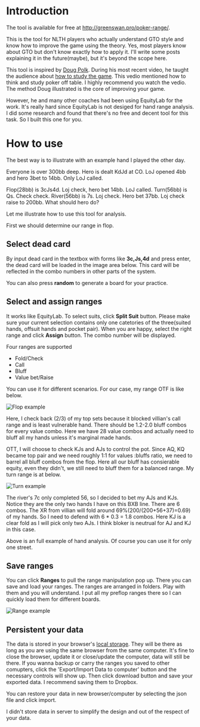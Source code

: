 # Introduction

The tool is available for free at http://greenswan.pro/poker-range/.

This is the tool for NLTH players who actually understand GTO style and know how to improve the game using the theory. Yes, most players know about GTO but don't know exactly how to apply it. I'll write some posts explaining it in the future(maybe), but it's beyond the scope here.

This tool is inspired by [Doug Polk](https://www.facebook.com/DougPolkPoker/). During his most recent video, he taught the audience about [how to study the game](https://www.youtube.com/watch?v=QzF2YPCPZMM). This vedio mentioned how to think and study poker off table. I highly recommend you watch the vedio. The method Doug illustrated is the core of improving your game.

However, he and many other coaches had been using EquityLab for the work. It's really hard since EquityLab is not desiged for hand range analysis. I did some research and found that there's no free and decent tool for this task. So I built this one for you.

# How to use

The best way is to illustrate with an example hand I played the other day.

Everyone is over 300bb deep. Hero is dealt KdJd at CO. LoJ opened 4bb and hero 3bet to 14bb. Only LoJ called.

Flop(28bb) is 3cJs4d. Loj check, hero bet 14bb. LoJ called.
Turn(56bb) is Qs. Check check.
River(56bb) is 7s. Loj check. Hero bet 37bb. Loj check raise to 200bb. What should hero do?

Let me illustrate how to use this tool for analysis.

First we should determine our range in flop.

## Select dead card

By input dead card in the textbox with forms like **3c,Js,4d** and press enter, the dead card will be loaded in the image area below. This card will be reflected in the combo numbers in other parts of the system.

You can also press **random** to generate a board for your practice.

## Select and assign ranges

It works like EquityLab. To select suits, click **Split Suit** button. Please make sure your current selection contains only one catetories of the three(suited hands, offsuit hands and pocket pair). When you are happy, select the right range and click **Assign** button. The combo number will be displayed.

Four ranges are supported

- Fold/Check
- Call
- Bluff
- Value bet/Raise

You can use it for different scenarios. For our case, my range OTF is like below.

![Flop example](https://raw.githubusercontent.com/luanjunyi/solvethestreet/master/example/flop.png)

Here, I check back (2/3) of my top sets because it blocked villian's call range and is least vulnerable hand. There should be 1.2-2.0 bluff combos for every value combo. Here we have 28 value combos and actually need to bluff all my hands unless it's marginal made hands.

OTT, I will choose to check KJs and AJs to control the pot. Since AQ, KQ became top pair and we need roughly 1:1 for values :bluffs ratio, we need to barrel all bluff combos from the flop. Here all our bluff has consierable equity, even they didn't, we still need to bluff them for a balanced range. My turn range is at below.

![Turn example](https://raw.githubusercontent.com/luanjunyi/solvethestreet/master/example/turn.png)

The river's 7c only completed 56, so I decided to bet my AJs and KJs. Notice they are the only two hands I have on this BXB line. There are 6 combos. The XR from villian will fold around 69%(200/(200+56+37)=0.69) of my hands. So I need to defend with 6 * 0.3 = 1.8 combos. Here KJ is a clear fold as I will pick only two AJs. I think bloker is neutrual for AJ and KJ in this case.

Above is an full example of hand analysis. Of course you can use it for only one street. 

## Save ranges

You can click **Ranges** to pull the range manipulation pop up. There you can save and load your ranges. The ranges are arranged in folders. Play with them and you will understand. I put all my preflop ranges there so I can quickly load them for different boards.

![Range example](https://raw.githubusercontent.com/luanjunyi/solvethestreet/master/example/range.png)

## Persistent your data

The data is stored in your browser's [local storage](https://en.wikipedia.org/wiki/Web_storage#localStorage). They will be there as long as you are using the same browser from the same computer. It's fine to close the browser, update it or close/update the computer, data will still be there. If you wanna backup or carry the ranges you saved to other comupters, click the 'Export/Import Data to computer' button and the necessary controls will show up. Then click download button and save your exported data. I recommend saving them to Dropbox.

You can restore your data in new browser/computer by selecting the json file and click import.

I didn't store data in server to simplify the design and out of the respect of your data.




